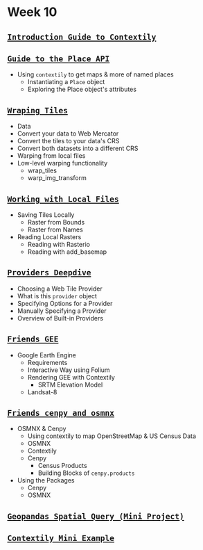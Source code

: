 # Week 10

## [**`Introduction Guide to Contextily`**](https://github.com/Yousefess/TA24PYGIS/blob/main/Content/week_10/Notebooks/contextily/01_intro_guide.ipynb)

## [**`Guide to the Place API`**](https://github.com/Yousefess/TA24PYGIS/blob/main/Content/week_10/Notebooks/contextily/02_places_guide.ipynb)

- Using `contextily` to get maps & more of named places
  - Instantiating a `Place` object
  - Exploring the Place object's attributes

## [**`Wraping Tiles`**](https://github.com/Yousefess/TA24PYGIS/blob/main/Content/week_10/Notebooks/contextily/03_warping_guide.ipynb)

- Data
- Convert your data to Web Mercator
- Convert the tiles to your data's CRS
- Convert both datasets into a different CRS
- Warping from local files
- Low-level warping functionality
  - wrap_tiles
  - warp_img_transform

## [**`Working with Local Files`**](https://github.com/Yousefess/TA24PYGIS/blob/main/Content/week_10/Notebooks/contextily/04_working_with_local_files.ipynb)

- Saving Tiles Locally
  - Raster from Bounds
  - Raster from Names
- Reading Local Rasters
  - Reading with Rasterio
  - Reading with add_basemap

## [**`Providers Deepdive`**](https://github.com/Yousefess/TA24PYGIS/blob/main/Content/week_10/Notebooks/contextily/05_providers_deepdive.ipynb)

- Choosing a Web Tile Provider
- What is this `provider` object
- Specifying Options for a Provider
- Manually Specifying a Provider
- Overview of Built-in Providers

## [**`Friends GEE`**](https://github.com/Yousefess/TA24PYGIS/blob/main/Content/week_10/Notebooks/contextily/06_friends_gee.ipynb)

- Google Earth Engine
  - Requirements
  - Interactive Way using Folium
  - Rendering GEE with Contextily
    - SRTM Elevation Model
  - Landsat-8

## [**`Friends cenpy and osmnx`**](https://github.com/Yousefess/TA24PYGIS/blob/main/Content/week_10/Notebooks/contextily/07_friends_cenpy_osmnx.ipynb)

- OSMNX & Cenpy
  - Using contextily to map OpenStreetMap & US Census Data
  - OSMNX
  - Contextily
  - Cenpy
    - Census Products
    - Building Blocks of `cenpy.products`
- Using the Packages
  - Cenpy
  - OSMNX

## [**`Geopandas Spatial Query (Mini Project)`**](https://github.com/Yousefess/TA24PYGIS/blob/main/Content/week_10/Notebooks/01_geopandas_spatial_query.ipynb)

## [**`Contextily Mini Example`**](https://github.com/Yousefess/TA24PYGIS/blob/main/Content/week_10/Notebooks/02_contextily_mini_example.ipynb)
